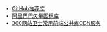* [GitHub推荐库](http://www.jianshu.com/notebooks/71714/latest)
* [阿里巴巴矢量图标库](http://iconfont.cn)
* [360网站卫士常用前端公共库CDN服务](http://libs.useso.com/)